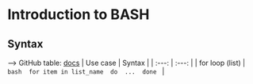 # Introduction to BASH

## Syntax

--> GitHub table: [docs](https://docs.github.com/en/get-started/writing-on-github/working-with-advanced-formatting/organizing-information-with-tables)
| Use case | Syntax |
| :---: | :---: |
| for loop (list) | ```bash 
                    for item in list_name 
                    do 
                      ... 
                    done
                    ``` |
